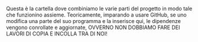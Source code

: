 Questa è la cartella dove combiniamo le varie parti del progetto in modo tale che funzionino assieme.
Teoricamente, imparando a usare GitHub, se uno modifica una parte del suo programma e la inserisce qui, le dipendenze vengono conrollate e aggiornate, OVVERNO NON DOBBIAMO FARE DEI LAVORI DI COPIA E INCOLLA TRA DI NOI!
